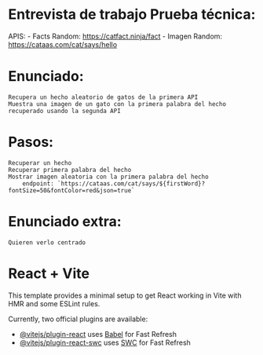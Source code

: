 # Entrevista de trabajo Prueba técnica:

APIS: - Facts Random: https://catfact.ninja/fact - Imagen Random: https://cataas.com/cat/says/hello

# Enunciado:

    Recupera un hecho aleatorio de gatos de la primera API
    Muestra una imagen de un gato con la primera palabra del hecho recuperado usando la segunda API

# Pasos:

    Recuperar un hecho
    Recuperar primera palabra del hecho
    Mostrar imagen aleatoria con la primera palabra del hecho
        endpoint: `https://cataas.com/cat/says/${firstWord}?fontSize=50&fontColor=red&json=true`

# Enunciado extra:

    Quieren verlo centrado

# React + Vite

This template provides a minimal setup to get React working in Vite with HMR and some ESLint rules.

Currently, two official plugins are available:

- [@vitejs/plugin-react](https://github.com/vitejs/vite-plugin-react/blob/main/packages/plugin-react/README.md) uses [Babel](https://babeljs.io/) for Fast Refresh
- [@vitejs/plugin-react-swc](https://github.com/vitejs/vite-plugin-react-swc) uses [SWC](https://swc.rs/) for Fast Refresh
